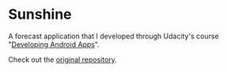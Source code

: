 # Sunshine
A forecast application that I developed through Udacity's course "[Developing Android Apps](https://www.udacity.com/course/new-android-fundamentals--ud851)".

Check out the [original repository](https://github.com/udacity/ud851-Sunshine).
